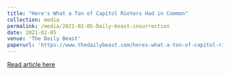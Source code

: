 ```yaml
---
title: "Here's What a Ton of Capitol Rioters Had in Common"
collection: media
permalink: /media/2021-02-05-Daily-beast-insurrection
date: 2021-02-05
venue: 'The Daily Beast'
paperurl: 'https://www.thedailybeast.com/heres-what-a-ton-of-capitol-rioters-had-in-common'
---
```


<a href='https://www.thedailybeast.com/heres-what-a-ton-of-capitol-rioters-had-in-common'>Read article here</a>
